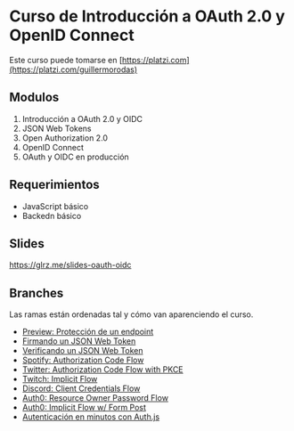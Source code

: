 # Curso de Introducción a OAuth 2.0 y OpenID Connect
Este curso puede tomarse en [https://platzi.com](https://platzi.com/guillermorodas)

## Modulos
1. Introducción a OAuth 2.0 y OIDC
2. JSON Web Tokens
3. Open Authorization 2.0
4. OpenID Connect
5. OAuth y OIDC en producción

## Requerimientos
* JavaScript básico
* Backedn básico

## Slides
https://glrz.me/slides-oauth-oidc

## Branches
Las ramas están ordenadas tal y cómo van aparenciendo el curso.
* [Preview: Protección de un endpoint](https://github.com/glrodasz/platzi-intro-oauth-oidc/tree/develop/preview-endpoint)
* [Firmando un JSON Web Token](https://github.com/glrodasz/platzi-intro-oauth-oidc/tree/firmando-un-json-web-token)
* [Verificando un JSON Web Token](https://github.com/glrodasz/platzi-intro-oauth-oidc/tree/verificando-un-json-web-token)
* [Spotify: Authorization Code Flow](https://github.com/glrodasz/platzi-intro-oauth-oidc/tree/authorization-code-flow)
* [Twitter: Authorization Code Flow with PKCE](https://github.com/glrodasz/platzi-intro-oauth-oidc/tree/authorization-code-flow-with-pkce)
* [Twitch: Implicit Flow](https://github.com/glrodasz/platzi-intro-oauth-oidc/tree/implicit-flow)
* [Discord: Client Credentials Flow](https://github.com/glrodasz/platzi-intro-oauth-oidc/tree/client-credentials-flow)
* [Auth0: Resource Owner Password Flow](https://github.com/glrodasz/platzi-intro-oauth-oidc/tree/resource-owner-password-flow)
* [Auth0: Implicit Flow w/ Form Post](https://github.com/glrodasz/platzi-intro-oauth-oidc/tree/implicit-flow-form-post)
* [Autenticación en minutos con Auth.js](https://github.com/glrodasz/platzi-intro-oauth-oidc/tree/authjs-example)

